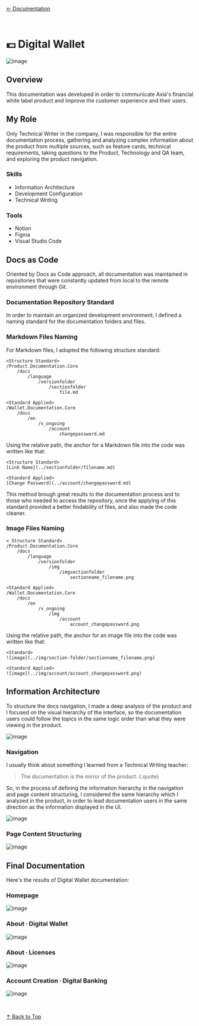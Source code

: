 [← Documentation](/documentation/index)

<br>

# 💵 Digital Wallet

![image](../digital_wallet/img/digitalwallet_cover.png)

## Overview
This documentation was developed in order to communicate Axia's financial white label product and improve the customer experience and their users.

## My Role
Only Technical Writer in the company, I was responsible for the entire documentation process, gathering and analyzing complex information about the product from multiple sources, such as feature cards, technical requirements, taking questions to the Product, Technology and QA team, and exploring the product navigation.

### Skills
- Information Architecture
- Development Configuration
- Technical Writing

### Tools
- Notion
- Figma
- Visual Studio Code

## Docs as Code
Oriented by Docs as Code approach, all documentation was maintained in repositories that were constantly updated from local to the remote environment through Git.

### Documentation Repository Standard
In order to maintain an organized development environment, I defined a naming standard for the documentation folders and files.

### Markdown Files Naming
For Markdown files, I adopted the following structure standard:

```
<Structure Standard>
/Product.Documentation.Core
    /docs
        /language
            /versionfolder
                /sectionfolder
                    file.md

<Standard Applied>
/Wallet.Documentation.Core
    /docs
        /en
            /v_ongoing
                /account
                    changepassword.md
```

Using the relative path, the anchor for a Markdown file into the code was written like that:

```
<Structure Standard>
[Link Name](../sectionfolder/filename.md)

<Standard Applied>
[Change Password](../account/changepassword.md)
```

This method brough great results to the documentation process and to those who needed to access the repository, once the applying of this standard provided a better findability of files, and also made the code cleaner.

### Image Files Naming
```
< Structure Standard>
/Product.Documentation.Core
    /docs
        /language
            /versionfolder
                /img
                    /imgsectionfolder
                        sectionname_filename.png

<Standard Applied>
/Wallet.Documentation.Core
    /docs
        /en
            /v_ongoing
                /img
                    /account
                        account_changepassword.png
```

Using the relative path, the anchor for an image file into the code was written like that:


```
<Standard>
![image](../img/section-folder/sectionname_filename.png)

<Standard Applied>
![image](../img/account/account_changepassword.png)
```

## Information Architecture
To structure the docs navigation, I made a deep analysis of the product and I focused on the visual hierarchy of the interface, so the documentation users could follow the topics in the same logic order than what they were viewing in the product.

![image](../digital_wallet/img/wallet_architecture_information.png)

### Navigation
I usually think about something I learned from a Technical Writing teacher:

> The documentation is the mirror of the product. {.quote}

 So, in the process of defining the information hierarchy in the navigation and page content structuring, I considered the same hierarchy which I analyzed in the product, in order to lead documentation users in the same direction as the information displayed in the UI.

![image](../digital_wallet/img/wallet_architecture_navigation.png)

### Page Content Structuring
![image](../digital_wallet/img/wallet_architecture_pagecontent.png)

## Final Documentation
Here's the results of Digital Wallet documentation:

### Homepage
![image](../digital_wallet/img/wallet_docs_home.png)

### About ∙ Digital Wallet
![image](../digital_wallet/img/wallet_about.png)

### About ∙ Licenses
![image](../digital_wallet/img/wallet_about_licenses.png)

### Account Creation ∙ Digital Banking
![image](../digital_wallet/img/wallet_account_banking.png)

<br>

[↑ Back to Top](index.md)